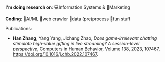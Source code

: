 **I'm doing research on**: 💻Information Systems & 🎈Marketing


**Coding**: 🤖AI/ML 🐛web crawler 🎥data (pre)process 🎃fun stuff


Publications:

+ **Han Zhang**, Yang Yang, Jichang Zhao, *Does game-irrelevant chatting stimulate high-value gifting in live streaming? A session-level perspective*,
Computers in Human Behavior,
Volume 138,
2023,
107467,
https://doi.org/10.1016/j.chb.2022.107467.


